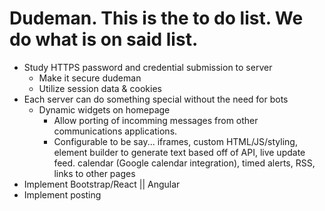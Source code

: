 # Dudeman. This is the to do list. We do what is on said list.

  - Study HTTPS password and credential submission to server
    - Make it secure dudeman
    - Utilize session data & cookies
  - Each server can do something special without the need for bots
    - Dynamic widgets on homepage
      - Allow porting of incomming messages from other communications applications.
      - Configurable to be say... iframes, custom HTML/JS/styling, element builder to generate text based off of API, live update feed. calendar (Google calendar integration), timed alerts, RSS, links to other pages
  - Implement Bootstrap/React || Angular
  - Implement posting

